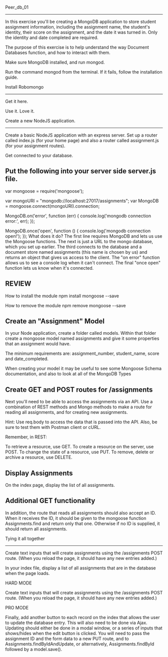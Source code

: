 Peer_db_01
______________________


In this exercise you'll be creating a MongoDB application to store student assignment information, including the assignment name, the student's identity, their score on the assignment, and the date it was turned in. Only the identity and date completed are required.

The purpose of this exercise is to help understand the way Document Databases function, and how to interact with them.

Make sure MongoDB installed, and run mongod.

Run the command mongod from the terminal. If it fails, follow the installation guide.

Install Robomongo
_____________________

Get it here.

Use it. Love it.

Create a new NodeJS application.
______________________________

Create a basic NodeJS application with an express server. Set up a router called index.js (for your home page) and also a router called assignment.js (for your assignment routes).

Get connected to your database.

Put the following into your server side server.js file.
-------------------------------------------------------

var mongoose = require('mongoose');

var mongoURI = "mongodb://localhost:27017/assignments";
var MongoDB = mongoose.connect(mongoURI).connection;

MongoDB.on('error', function (err) {
    console.log('mongodb connection error:', err);
});

MongoDB.once('open', function () {
  console.log('mongodb connection open!');
});
What does it do? The first line requires MongoDB and lets us use the Mongoose functions. The next is just a URL to the mongo database, which you set up earlier. The third connects to the database and a document store named assignments (this name is chosen by us) and returns an object that gives us access to the client. The "on error" function allows us to see a console log when it can't connect. The final "once open" function lets us know when it's connected.

REVIEW
----------
How to install the module npm install mongoose --save

How to remove the module npm remove mongoose --save

Create an "Assignment" Model
-----------------------------

In your Node application, create a folder called models. Within that folder create a mongoose model named assignments and give it some properties that an assignment would have.

The minimum requirements are: assignment_number, student_name, score and date_completed.

When creating your model it may be useful to see some Mongoose Schema documentation, and also to look at all of the MongoDB Types

Create GET and POST routes for /assignments
--------------------------------------------------

Next you'll need to be able to access the assignments via an API. Use a combination of REST methods and Mongo methods to make a route for reading all assignments, and for creating new assignments.

Hint: Use req.body to access the data that is passed into the API. Also, be sure to test them with Postman client or cURL.

Remember, in REST:

To retrieve a resource, use GET. To create a resource on the server, use POST. To change the state of a resource, use PUT. To remove, delete or archive a resource, use DELETE.

Display Assignments
---------------------

On the index page, display the list of all assignments.

Additional GET functionality
---------------------------------

In addition, the route that reads all assignments should also accept an ID. When it receives the ID, it should be given to the mongoose function Assignments.find and return only that one. Otherwise if no ID is supplied, it should return all assignments.

Tying it all together
__________________________

Create text inputs that will create assignments using the /assignments POST route. (When you reload the page, it should have any new entries added.)

In your index file, display a list of all assignments that are in the database when the page loads.

HARD MODE

Create text inputs that will create assignments using the /assignments POST route. (When you reload the page, it should have any new entries added.)

PRO MODE

Finally, add another button to each record on the index that allows the user to update the database entry. This will also need to be done via Ajax. Updating should either be done in a modal window, or a series of inputs that shows/hides when the edit button is clicked. You will need to pass the assignment ID and the form data to a new PUT route, and to Assignments.findByIdAndUpdate, or alternatively, Assignments.findById followed by a model.save().
